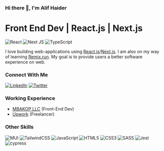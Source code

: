 ### Hi there 👋, I'm Alif Haider
# Front End Dev | React.js | Next.js
![React](https://img.shields.io/badge/react-%2320232a.svg?style=for-the-badge&logo=react&logoColor=%2361DAFB) ![Next JS](https://img.shields.io/badge/Next-black?style=for-the-badge&logo=next.js&logoColor=white) ![TypeScript](https://img.shields.io/badge/typescript-%23007ACC.svg?style=for-the-badge&logo=typescript&logoColor=white)

I love building web-applications using <a href="https://reactjs.org/">React.js</a>/<a href="https://nextjs.org/">Next.js</a>. I am also on my way of learning <a href="https://remix.run/">Remix.run</a>. My goal is to provide users a better software experience on web.

### Connect With Me
<a href="https://www.linkedin.com/in/alif-haider/">![LinkedIn](https://img.shields.io/badge/linkedin-%230077B5.svg?style=for-the-badge&logo=linkedin&logoColor=white)</a> <a href="https://twitter.com/haider_alif">	![Twitter](https://img.shields.io/badge/Twitter-%231DA1F2.svg?style=for-the-badge&logo=Twitter&logoColor=white)</a>

### Working Experience
<ul>
 <li><a href="https://mbakop.com/">MBAKOP LLC</a> (Front-End Dev)</li>
 <li><a href="https://www.upwork.com/freelancers/~014066482556c551be">Upwork</a> (Freelancer)</li>
</ul>
 
### Other Skills
![MUI](https://img.shields.io/badge/MUI-%230081CB.svg?style=for-the-badge&logo=mui&logoColor=white) ![TailwindCSS](https://img.shields.io/badge/tailwindcss-%2338B2AC.svg?style=for-the-badge&logo=tailwind-css&logoColor=white) ![JavaScript](https://img.shields.io/badge/javascript-%23323330.svg?style=for-the-badge&logo=javascript&logoColor=%23F7DF1E) ![HTML5](https://img.shields.io/badge/html5-%23E34F26.svg?style=for-the-badge&logo=html5&logoColor=white) 	![CSS3](https://img.shields.io/badge/css3-%231572B6.svg?style=for-the-badge&logo=css3&logoColor=white)	![SASS](https://img.shields.io/badge/SASS-hotpink.svg?style=for-the-badge&logo=SASS&logoColor=white) 
![Jest](https://img.shields.io/badge/-jest-%23C21325?style=for-the-badge&logo=jest&logoColor=white) ![cypress](https://img.shields.io/badge/-cypress-%23E5E5E5?style=for-the-badge&logo=cypress&logoColor=058a5e)
 
<!--
**alifhaider/alifhaider** is a ✨ _special_ ✨ repository because its `README.md` (this file) appears on your GitHub profile.

Here are some ideas to get you started:

- 🔭 I’m currently working on ...
- 🌱 I’m currently learning ...
- 👯 I’m looking to collaborate on ...
- 🤔 I’m looking for help with ...
- 💬 Ask me about ...
- 📫 How to reach me: ...
- 😄 Pronouns: ...
- ⚡ Fun fact: ...
-->
